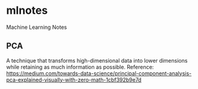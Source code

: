 # mlnotes
Machine Learning Notes

## PCA
A technique that transforms high-dimensional data into lower dimensions while retaining as much information as possible.
Reference: https://medium.com/towards-data-science/principal-component-analysis-pca-explained-visually-with-zero-math-1cbf392b9e7d
